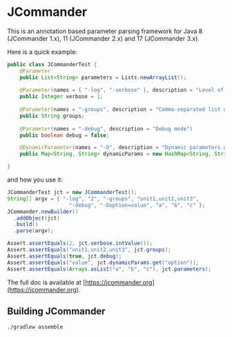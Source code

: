 JCommander
==========

This is an annotation based parameter parsing framework for Java 8 (JCommander 1.x), 11 (JCommander 2.x) and 17 (JCommander 3.x).

Here is a quick example:

```java
public class JCommanderTest {
    @Parameter
    public List<String> parameters = Lists.newArrayList();
 
    @Parameter(names = { "-log", "-verbose" }, description = "Level of verbosity")
    public Integer verbose = 1;
 
    @Parameter(names = "-groups", description = "Comma-separated list of group names to be run")
    public String groups;
 
    @Parameter(names = "-debug", description = "Debug mode")
    public boolean debug = false;

    @DynamicParameter(names = "-D", description = "Dynamic parameters go here")
    public Map<String, String> dynamicParams = new HashMap<String, String>();

}
```

and how you use it:

```java
JCommanderTest jct = new JCommanderTest();
String[] argv = { "-log", "2", "-groups", "unit1,unit2,unit3",
                    "-debug", "-Doption=value", "a", "b", "c" };
JCommander.newBuilder()
  .addObject(jct)
  .build()
  .parse(argv);

Assert.assertEquals(2, jct.verbose.intValue());
Assert.assertEquals("unit1,unit2,unit3", jct.groups);
Assert.assertEquals(true, jct.debug);
Assert.assertEquals("value", jct.dynamicParams.get("option"));
Assert.assertEquals(Arrays.asList("a", "b", "c"), jct.parameters);
```

The full doc is available at [https://jcommander.org](https://jcommander.org).

## Building JCommander

```
./gradlew assemble
```

